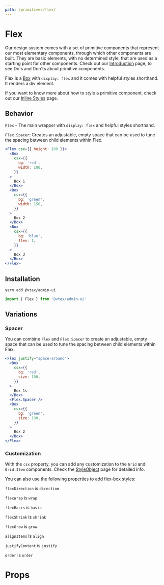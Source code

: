 ```yaml
---
path: /primitives/flex/
---
```


# Flex

Our design system comes with a set of primitive components that represent our most elementary components, through which other components are built. They are basic elements, with no determined style, that are used as a starting point for other components. Check out our [Introduction](/primitives/introduction) page, to see Do's and Don'ts about primitive components.

Flex is a [Box](/primitives/box) with `display: flex` and it comes with helpful styles shorthand. It renders a div element.

If you want to know more about how to style a primitive component, check out our [Inline Styles](/theming/inline-styles/) page.

## Behavior

`Flex` - The main wrapper with `display: flex` and helpful styles shorthand.

`Flex.Spacer`: Creates an adjustable, empty space that can be used to tune the spacing between child elements within Flex.

```jsx
<Flex csx={{ height: 100 }}>
  <Box
    csx={{
      bg: 'red',
      width: 100,
    }}
  >
    Box 1
  </Box>
  <Box
    csx={{
      bg: 'green',
      width: 150,
    }}
  >
    Box 2
  </Box>
  <Box
    csx={{
      bg: 'blue',
      flex: 1,
    }}
  >
    Box 3
  </Box>
</Flex>
```

## Installation

```sh isStatic
yarn add @vtex/admin-ui
```

```jsx isStatic
import { Flex } from '@vtex/admin-ui'
```

## Variations

### Spacer

You can combine `Flex` and `Flex.Spacer` to create an adjustable, empty space that can be used to tune the spacing between child elements within Flex.

```jsx
<Flex justify="space-around">
  <Box
    csx={{
      bg: 'red',
      size: 100,
    }}
  >
    Box 1s
  </Box>
  <Flex.Spacer />
  <Box
    csx={{
      bg: 'green',
      size: 100,
    }}
  >
    Box 2
  </Box>
</Flex>
```

### Customization

With the `csx` property, you can add any customization to the `Grid` and `Grid.Item` components. Check the [StyleObject](/theming/style-object) page for detailed info.

You can also use the following properties to add flex-box styles:

`flexDirection` is `direction`

`flexWrap` is `wrap`

`flexBasis` is `basis`

`flexShrink` is `shrink`

`flexGrow` is `grow`

`alignItems` is `align`

`justifyContent` is `justify`

`order` is `order`

# Props

<proptypes heading="Flex" component="Flex"></proptypes>
